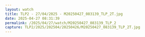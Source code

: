 ```yaml
---
layout: watch
title: TLP2 - 27/04/2025 - M20250427_083139_TLP_2T.jpg
date: 2025-04-27 08:31:39
permalink: /2025/04/27/watch/M20250427_083139_TLP_2
capture: TLP2/2025/202504/20250426/M20250427_083139_TLP_2T.jpg
---
```

